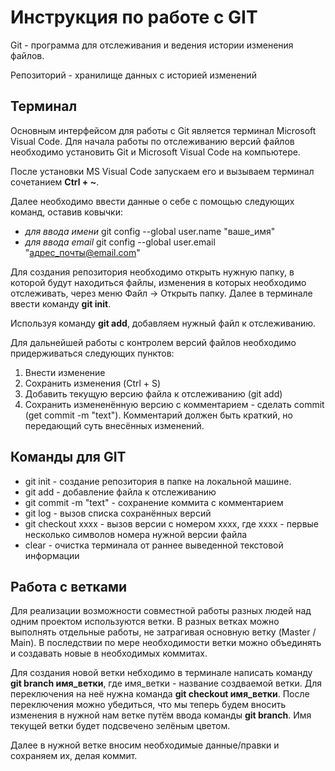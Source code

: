 # Инструкция по работе с GIT

Git - программа для отслеживания и ведения истории изменения файлов.

Репозиторий - хранилище данных с историей изменений

## Терминал
Основным интерфейсом для работы с Git является терминал Microsoft Visual Code. Для начала работы по отслеживанию версий файлов необходимо установить Git и Microsoft Visual Code на компьютере.

После установки MS Visual Code запускаем его и вызываем терминал сочетанием **Ctrl + ~**. 

Далее необходимо ввести данные о себе с помощью следующих команд, оставив ковычки:
* *для ввода имени* git config --global user.name "ваше_имя" 
* *для ввода email* git config --global user.email "адрес_почты@email.com"

Для создания репозитория необходимо открыть нужную папку, в которой будут находиться файлы, изменения в которых необходимо отслеживать, через меню Файл -> Открыть папку. Далее в терминале ввести команду **git init**. 

Используя команду **git add**, добавляем нужный файл к отслеживанию.

Для дальнейшей работы с контролем версий файлов необходимо придерживаться следующих пунктов:

1. Внести изменение
2. Сохранить изменения (Ctrl + S)
3. Добавить текущую версию файла к отслеживанию (git add)
4. Сохранить измененённую версию с комментарием - сделать commit (get commit -m "text"). Комментарий должен быть краткий, но передающий суть внесённых изменений. 

## Команды для GIT

* git init - создание репозитория в папке на локальной машине. 
* git add - добавление файла к отслеживанию
* git commit -m "text" - сохранение коммита с комментарием
* git log - вызов списка сохранённых версий
* git checkout хххх - вызов версии с номером хххх, где хххх - первые несколько символов номера нужной версии файла
* clear - очистка терминала от раннее выведенной текстовой информации

## Работа с ветками

Для реализации возможности совместной работы разных людей над одним проектом используются ветки. В разных ветках можно выполнять отдельные работы, не затрагивая основную ветку (Master / Main). В последствии по мере необходимости ветки можно объединять и создавать новые в необходимых коммитах.

Для создания новой ветки небходимо в терминале написать команду **git branch имя_ветки**, где имя_ветки - название создваемой ветки. Для переключения на неё нужна команда **git checkout имя_ветки**. После переключения можно убедиться, что мы теперь будем вносить изменения в нужной нам ветке путём ввода команды **git branch**. Имя текущей ветки будет подсвечено зелёным цветом.
 
Далее в нужной ветке вносим необходимые данные/правки и сохраняем их, делая коммит.